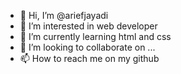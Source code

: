 - 👋 Hi, I’m @ariefjayadi
- 👀 I’m interested in web developer
- 🌱 I’m currently learning html and css
- 💞️ I’m looking to collaborate on ...
- 📫 How to reach me on my github

<!---
ariefjayadi/ariefjayadi is a ✨ special ✨ repository because its `README.md` (this file) appears on your GitHub profile.
You can click the Preview link to take a look at your changes.
--->
